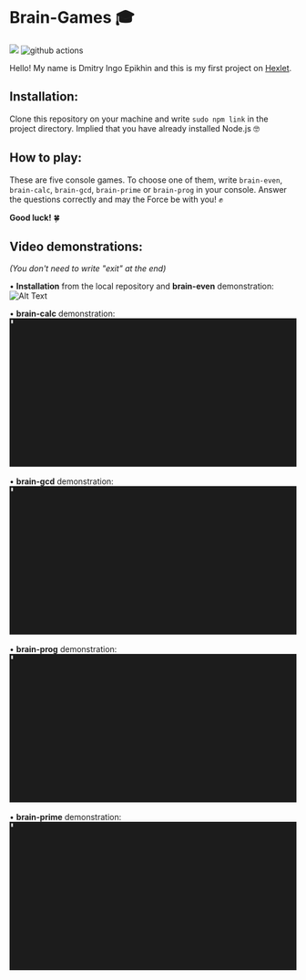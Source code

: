 # Brain-Games 🎓

<a href="https://codeclimate.com/github/Ingo-o/frontend-project-lvl1/maintainability"><img src="https://api.codeclimate.com/v1/badges/d44275b3ee1c0d871600/maintainability" /></a> ![github actions](https://github.com/Ingo-o/frontend-project-lvl1/workflows/github%20actions/badge.svg)<br>

Hello! My name is Dmitry Ingo Epikhin and this is my first project on [Hexlet](https://ru.hexlet.io/pages/about?utm_source=github&utm_medium=link&utm_campaign=nodejs-package).

## Installation:
Clone this repository on your  machine and write `sudo npm link` in the project directory.
Implied that you have already installed Node.js 🤓

## How to play:
These are five console games.
To choose one of them, write `brain-even`, `brain-calc`, `brain-gcd`, `brain-prime` or `brain-prog` in your console.
Answer the questions correctly and may the Force be with you! ✊ 

**Good luck!** 🍀 

## Video demonstrations:
*(You don't need to write "exit" at the end)* 

• **Installation** from the local repository and **brain-even** demonstration:
![Alt Text](gif/even_and_install.gif)

• **brain-calc** demonstration:
![Alt Text](gif/calc.gif)

• **brain-gcd** demonstration:
![Alt Text](gif/gcd.gif)

• **brain-prog** demonstration:
![Alt Text](gif/prog.gif)

• **brain-prime** demonstration:
![Alt Text](gif/prime.gif)
